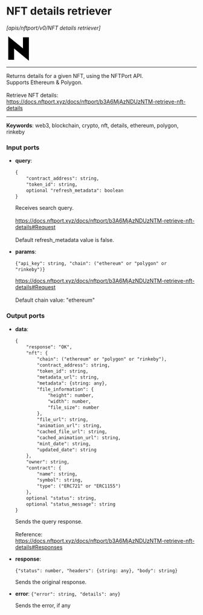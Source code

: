 # NFT details retriever

_[apis/nftport/v0/NFT details retriever]_

![icon](</assets/icons/352b98b2-6df6-4a21-93e1-a31cf5b9311d.png>)

---

Returns details for a given NFT, using the NFTPort API.<br>
Supports Ethereum & Polygon.<br>
<br>
Retrieve NFT details:<br>
https://docs.nftport.xyz/docs/nftport/b3A6MjAzNDUzNTM-retrieve-nft-details<br>

---

__Keywords__: web3, blockchain, crypto, nft, details, ethereum, polygon, rinkeby

### Input ports

* __query__: 
    ```
    {
        "contract_address": string,
        "token_id": string,
        optional "refresh_metadata": boolean
    }
    ```

    Receives search query.<br>
    <br>
    https://docs.nftport.xyz/docs/nftport/b3A6MjAzNDUzNTM-retrieve-nft-details#Request<br>
    <br>
    Default refresh_metadata value is false.<br>


* __params__: 
    ```
    {"api_key": string, "chain": ("ethereum" or "polygon" or "rinkeby")}
    ```

    https://docs.nftport.xyz/docs/nftport/b3A6MjAzNDUzNTM-retrieve-nft-details#Request<br>
    <br>
    Default chain value: "ethereum"<br>

### Output ports

* __data__: 
    ```
    {
        "response": "OK",
        "nft": {
            "chain": ("ethereum" or "polygon" or "rinkeby"),
            "contract_address": string,
            "token_id": string,
            "metadata_url": string,
            "metadata": {string: any},
            "file_information": {
                "height": number,
                "width": number,
                "file_size": number
            },
            "file_url": string,
            "animation_url": string,
            "cached_file_url": string,
            "cached_animation_url": string,
            "mint_date": string,
            "updated_date": string
        },
        "owner": string,
        "contract": {
            "name": string,
            "symbol": string,
            "type": ("ERC721" or "ERC1155")
        },
        optional "status": string,
        optional "status_message": string
    }
    ```

    Sends the query response.<br>
    <br>
    Reference:<br>
    https://docs.nftport.xyz/docs/nftport/b3A6MjAzNDUzNTM-retrieve-nft-details#Responses<br>


* __response__: 
    ```
    {"status": number, "headers": {string: any}, "body": string}
    ```

    Sends the original response.<br>


* __error__: ` {"error": string, "details": any} `

    Sends the error, if any<br>

